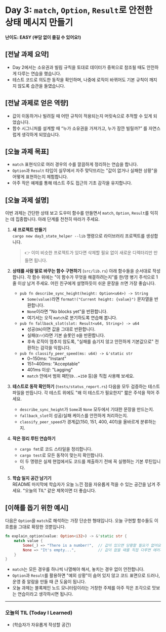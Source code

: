 # Day 3: `match`, `Option`, `Result`로 안전한 상태 메시지 만들기

**난이도: EASY (부담 없이 즐길 수 있어요!)**

## [전날 과제 요약]
- Day 2에서는 소유권과 빌림 규칙을 토대로 데이터가 중복으로 참조될 때도 안전하게 다루는 연습을 했습니다.
- 테스트 코드로 의도한 동작을 확인하며, 나중에 로직이 바뀌어도 기본 규칙이 깨지지 않도록 습관을 들였습니다.

## [전날 과제로 얻은 역량]
- 값이 이동하거나 빌려질 때 어떤 규칙이 적용되는지 머릿속으로 추적할 수 있게 되었습니다.
- 함수 시그니처를 설계할 때 “누가 소유권을 가져가고, 누가 잠깐 빌릴까?” 를 자연스럽게 생각하게 되었습니다.

## [오늘 과제 목표]
- `match` 표현식으로 여러 경우의 수를 깔끔하게 정리하는 연습을 합니다.
- `Option`과 `Result` 타입이 실무에서 자주 맞닥뜨리는 "값이 없거나 실패한 상황"을 어떻게 표현하는지 체험합니다.
- 아주 작은 예제를 통해 테스트 주도 접근의 기초 감각을 유지합니다.

## [오늘 과제 설명]
이번 과제는 간단한 상태 보고 도우미 함수를 만들면서 `match`, `Option`, `Result`를 익히는 데 집중합니다. 아래 단계를 천천히 따라가 주세요.

1. **새 프로젝트 만들기**  
   `cargo new day3_state_helper --lib` 명령으로 라이브러리 프로젝트를 생성합니다.
   > 👉 이미 비슷한 프로젝트가 있다면 삭제할 필요 없이 새로운 디렉터리만 만들면 됩니다.

2. **상태를 사람 말로 바꾸는 함수 구현하기** (`src/lib.rs`)
   아래 함수들을 순서대로 작성합니다. 각 함수 위에는 "이 함수가 무엇을 해결하려는지"를 한/영 병기 주석으로 1줄 이상 남겨 주세요. 어린 친구에게 설명하듯이 쉬운 문장을 쓰면 가장 좋습니다.
    - `pub fn describe_sync_height(height: Option<u64>) -> String`
        - `Some(value)`라면 `format!("Current height: {value}")` 문자열을 반환합니다.
        - `None`이라면 "No blocks yet"을 반환합니다.
        - 여기서는 오직 `match`로 분기하도록 연습해 봅니다.
    - `pub fn fallback_slot(slot: Result<u64, String>) -> u64`
        - 성공(`Ok`)이면 값을 그대로 반환합니다.
        - 실패(`Err`)라면 기본 슬롯인 `0`을 반환합니다.
        - 후속 로직이 멈추지 않도록, "실패를 숨기지 않고 안전하게 기본값으로" 전환하는 감각을 익힙니다.
    - `pub fn classify_peer_speed(ms: u64) -> &'static str`
        - 0~150ms: "Instant"
        - 151~400ms: "Acceptable"
        - 401ms 이상: "Lagging"
        - `match` 안에서 범위 패턴(`0..=150` 등)을 직접 사용해 보세요.

3. **테스트로 동작 확인하기** (`tests/status_report.rs`)
   다음을 모두 검증하는 테스트 파일을 만듭니다. 각 테스트 위에도 "왜 이 테스트가 필요한지" 짧은 주석을 적어 주세요.
    - `describe_sync_height`가 `Some`과 `None` 모두에서 기대한 문장을 만드는지.
    - `fallback_slot`이 성공/실패 케이스를 안전하게 처리하는지.
    - `classify_peer_speed`가 경계값(150, 151, 400, 401)을 올바르게 분류하는지.

4. **작은 정리 루틴 연습하기**
    - `cargo fmt`로 코드 스타일을 정리합니다.
    - `cargo test`로 모든 동작이 맞는지 확인합니다.
    - 이 두 명령은 실제 현업에서도 코드를 제출하기 전에 꼭 실행하는 기본 루틴입니다.

5. **학습 일지 공간 남기기**  
   README 마지막에 학습자가 오늘 느낀 점을 자유롭게 적을 수 있는 공간을 남겨 주세요. "오늘의 TIL" 같은 제목이면 더 좋습니다.

## [이해를 돕기 위한 예시]
다음은 `Option`을 `match`로 해석하는 가장 단순한 형태입니다. 오늘 구현할 함수들도 이 흐름을 그대로 확장한 것뿐입니다.

```rust
fn explain_option(value: Option<i32>) -> &'static str {
    match value {
        Some(_) => "There is a number!",  // 값이 있으면 당황할 필요가 없어요.
        None => "It's empty...",          // 값이 없을 때를 직접 다루면 에러가 줄어듭니다.
    }
}
```

- `match`는 모든 경우를 하나씩 나열해야 해서, 놓치는 경우 없이 안전합니다.
- `Option`과 `Result`를 활용하면 "예외 상황"이 숨어 있지 않고 코드 표면으로 드러나, 운영 중 알람을 만들 때 큰 도움이 됩니다.
- 오늘 과제는 블록체인 노드 모니터링이라는 거창한 주제를 아주 작은 조각으로 맛보는 연습이라고 생각하시면 됩니다.

---

### 오늘의 TIL (Today I Learned)
- (학습자가 자유롭게 작성할 공간)